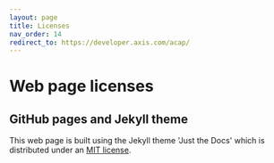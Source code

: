 ```yaml
---
layout: page
title: Licenses
nav_order: 14
redirect_to: https://developer.axis.com/acap/
---
```


# Web page licenses

## GitHub pages and Jekyll theme

This web page is built using the Jekyll theme 'Just the Docs' which is distributed under an [MIT license](https://github.com/just-the-docs/just-the-docs/blob/main/LICENSE.txt).
